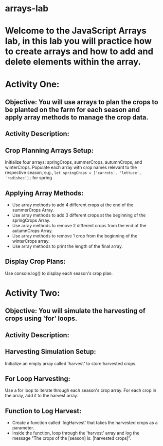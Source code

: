 # arrays-lab

# Welcome to the JavaScript Arrays lab, in this lab you will practice how to create arrays and how to add and delete elements within the array.

# Activity One:

## Objective: You will use arrays to plan the crops to be planted on the farm for each season and apply array methods to manage the crop data.

## Activity Description:

## Crop Planning Arrays Setup:
Initialize four arrays: springCrops, summerCrops, autumnCrops, and winterCrops.
Populate each array with crop names relevant to the respective season, e.g., ```let springCrops = ['carrots', 'lettuce', 'radishes'];``` for spring


## Applying Array Methods:
- Use array methods to add 4 different crops at the end of the summerCrops Array.
- Use array methods to add 3 different crops at the beginning of the springCrops Array.
- Use array methods to remove 2 different crops from the end of the autumnCrops Array.
- Use array methods to remove 1 crop from the beginning of the winterCrops array.
- Use array methods to print the length of the final array.

## Display Crop Plans:
Use console.log() to display each season's crop plan.



# Activity Two:

## Objective: You will simulate the harvesting of crops using 'for' loops.

## Activity Description:

## Harvesting Simulation Setup:
Initialize an empty array called 'harvest' to store harvested crops.

## For Loop Harvesting:
Use a for loop to iterate through each season's crop array.
For each crop in the array, add it to the harvest array.

## Function to Log Harvest:
- Create a function called 'logHarvest' that takes the harvested crops as a parameter.
- Inside the function, loop through the 'harvest' array and log the message "The crops of the [season] is: [harvested crops]".
